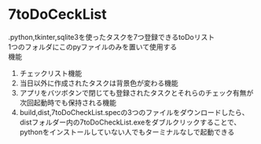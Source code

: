# 7toDoCeckList  

.python,tkinter,sqlite3を使ったタスクを7つ登録できるtoDoリスト  
1つのフォルダにこのpyファイルのみを置いて使用する  
機能
1. チェックリスト機能
1. 当日以外に作成されたタスクは背景色が変わる機能
1. アプリをバツボタンで閉じても登録されたタスクとそれらのチェック有無が次回起動時でも保持される機能
1. build,dist,7toDoCheckList.specの3つのファイルをダウンロードしたら、distフォルダー内の7toDoCheckList.exeをダブルクリックすることで、pythonをインストールしていない人でもターミナルなしで起動できる
